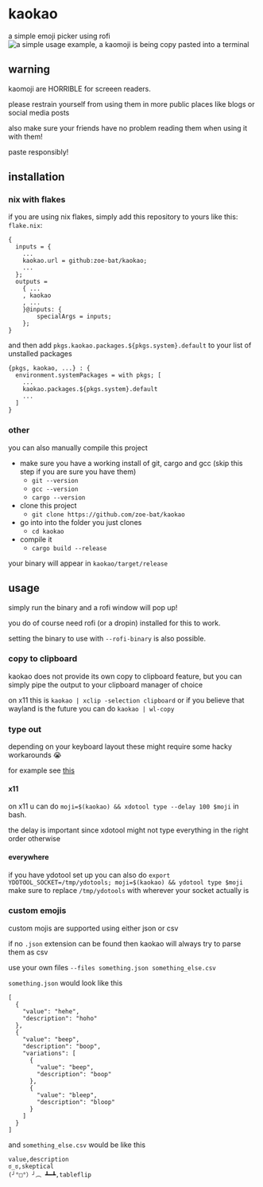 # kaokao
a simple emoji picker using rofi
![a simple usage example, a kaomoji is being copy pasted into a terminal](https://github.com/zoe-bat/kaokao/blob/main/kaokao.gif?raw=true)

## warning
kaomoji are HORRIBLE for screeen readers.

please restrain yourself from using them in more public places like blogs or social media posts

also make sure your friends have no problem reading them when using it with them!

paste responsibly!

## installation
### nix with flakes
if you are using nix flakes, simply add this repository to yours like this:
`flake.nix`:
```
{
  inputs = {
    ...
    kaokao.url = github:zoe-bat/kaokao;
    ...
  };
  outputs =
    { ...
    , kaokao
    , ...
    }@inputs: {
        specialArgs = inputs;
    };
}
```
and then add `pkgs.kaokao.packages.${pkgs.system}.default` to your list of unstalled packages
```
{pkgs, kaokao, ...} : {
  environment.systemPackages = with pkgs; [
    ...
    kaokao.packages.${pkgs.system}.default
    ...
  ]
}
```

### other
you can also manually compile this project

- make sure you have a working install of git, cargo and gcc (skip this step if you are sure you have them)
  - `git --version`
  - `gcc --version`
  - `cargo --version`
- clone this project
  - `git clone https://github.com/zoe-bat/kaokao`
- go into into the folder you just clones
  - `cd kaokao`
- compile it
  - `cargo build --release`

your binary will appear in `kaokao/target/release`

## usage
simply run the binary and a rofi window will pop up!

you do of course need rofi (or a dropin) installed for this to work.

setting the binary to use with `--rofi-binary` is also possible.

### copy to clipboard
kaokao does not provide its own copy to clipboard feature,
but you can simply pipe the output to your clipboard manager of choice

on x11 this is `kaokao | xclip -selection clipboard`
or if you believe that wayland is the future you can do `kaokao | wl-copy`

### type out
depending on your keyboard layout these might require some hacky workarounds 😭

for example see [this](https://github.com/ReimuNotMoe/ydotool#custom-keyboard-layouts)

#### x11
on x11 u can do `moji=$(kaokao) && xdotool type --delay 100 $moji` in bash.

the delay is important since xdotool might not type everything in the right order otherwise

#### everywhere
if you have ydotool set up you can also do
`export YDOTOOL_SOCKET=/tmp/ydotools; moji=$(kaokao) && ydotool type $moji`
make sure to replace `/tmp/ydotools` with wherever your socket actually is

### custom emojis
custom mojis are supported using either json or csv

if no `.json` extension can be found then kaokao will always try to parse them as csv

use your own files `--files something.json something_else.csv`

`something.json` would look like this
```
[
  {
    "value": "hehe",
    "description": "hoho"
  },
  {
    "value": "beep",
    "description": "boop",
    "variations": [
      {
        "value": "beep",
        "description": "boop"
      },
      {
        "value": "bleep",
        "description": "bloop"
      }
    ]
  }
]
```

and `something_else.csv` would be like this
```
value,description
ಠ_ಠ,skeptical
(╯°□°）╯︵ ┻━┻,tableflip
```